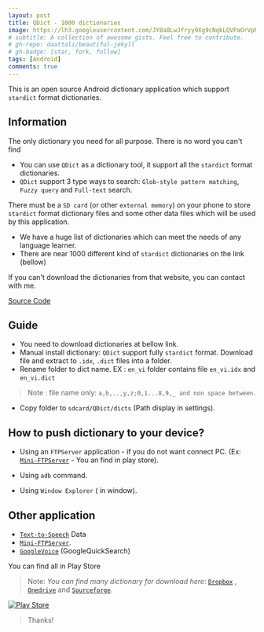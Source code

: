 ```yaml
---
layout: post
title: QDict - 1000 dictionaries
image: https://lh3.googleusercontent.com/JY8a8LwJfryy9Xg9cNqkLQVPaOrVpNQIdCA8zhIX0gXh6E3l78tea9WfyYuoP0yEldQ=s360
# subtitle: A collection of awesome gists. Feel free to contribute.
# gh-repo: daattali/beautiful-jekyll
# gh-badge: [star, fork, follow]
tags: [Android]
comments: true
---
```

This is an open source Android dictionary application which support `stardict` format dictionaries.

## Information
The only dictionary you need for all purpose. There is no word you can't find

- You can use `QDict` as a dictionary tool, it support all the `stardict` format dictionaries.
- `QDict` support 3 type ways to search:  `Glob-style pattern matching`,  `Fuzzy query` and `Full-text` search.

There must be a `SD card` (or other `external memory`) on your phone to store `stardict` format dictionary files and some other data files which will be used by this application.

- We have a huge list of dictionaries which can meet the needs of any language learner.
- There are near 1000 different kind of `stardict` dictionaries on the link (bellow)

If you can't download the dictionaries from that website, you can contact with me.

[Source Code](https://github.com/namndbka/QDict)

## Guide 
- You need to download dictionaries at bellow link.
- Manual install dictionary: `QDict` support fully `stardict` format. Download file and extract to `.idx`, `.dict` files into a folder.
- Rename folder to dict name. EX : `en_vi` folder contains file `en_vi.idx` and `en_vi.dict`
 
 > Note : file name only: `a,b,..,y,z;0,1...8,9,_ and non space between`.
 
+ Copy folder to `sdcard/QDict/dicts` (Path display in settings).

## How to push dictionary to your device?

- Using an `FTPServer` application - if you do not want connect PC. (Ex: [`Mini-FTPServer`](https://play.google.com/store/apps/details?id=com.m2t.ftpserver) - You an find in play store).
- Using `adb` command.

- Using `Window Explorer` ( in window).

## Other application
+ [`Text-to-Speech`](https://play.google.com/store/apps/details?id=com.google.android.tts) Data
+ [`Mini-FTPServer`](https://play.google.com/store/apps/details?id=com.m2t.ftpserver).
+ [`GoogleVoice`](https://play.google.com/store/apps/details?id=com.google.android.googlequicksearchbox) (GoogleQuickSearch)

You can find all in Play Store

> Note: _You can find many dictionary for download here_:
> [`Dropbox`](https://www.dropbox.com/sh/miq4iveecn5a07n/AAD9WiCXwSaEtAz6uBM7lTF7a?dl=0) , [`Onedrive`](https://onedrive.live.com/?cid=9daf11670287140d&id=9DAF11670287140D%21178&authkey=!AE-Ion5R2CrA7do) and [`Sourceforge`](http://sourceforge.net/projects/xdxf/files/dicts-stardict-form-xdxf/002d/).


[![Play Store](https://www.google.com/photos/about/static/images/badge_google_play_36dp.svg)](https://play.google.com/store/apps/details?id=com.annie.dictionary)

> Thanks!